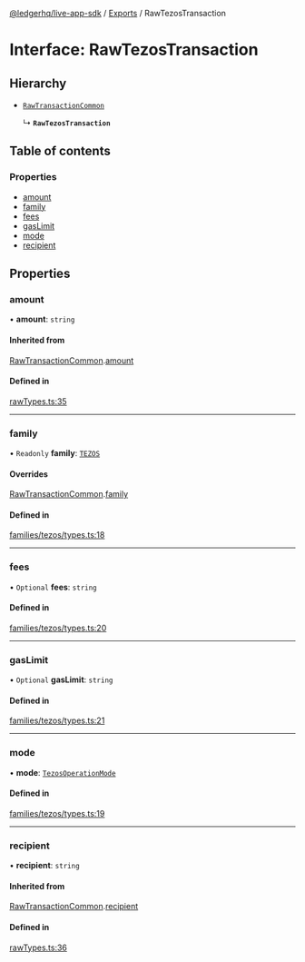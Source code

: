 [@ledgerhq/live-app-sdk](../README.md) / [Exports](../modules.md) / RawTezosTransaction

# Interface: RawTezosTransaction

## Hierarchy

- [`RawTransactionCommon`](RawTransactionCommon.md)

  ↳ **`RawTezosTransaction`**

## Table of contents

### Properties

- [amount](RawTezosTransaction.md#amount)
- [family](RawTezosTransaction.md#family)
- [fees](RawTezosTransaction.md#fees)
- [gasLimit](RawTezosTransaction.md#gaslimit)
- [mode](RawTezosTransaction.md#mode)
- [recipient](RawTezosTransaction.md#recipient)

## Properties

### amount

• **amount**: `string`

#### Inherited from

[RawTransactionCommon](RawTransactionCommon.md).[amount](RawTransactionCommon.md#amount)

#### Defined in

[rawTypes.ts:35](https://github.com/LedgerHQ/live-app-sdk/blob/d6e8ab1/src/rawTypes.ts#L35)

___

### family

• `Readonly` **family**: [`TEZOS`](../enums/FAMILIES.md#tezos)

#### Overrides

[RawTransactionCommon](RawTransactionCommon.md).[family](RawTransactionCommon.md#family)

#### Defined in

[families/tezos/types.ts:18](https://github.com/LedgerHQ/live-app-sdk/blob/d6e8ab1/src/families/tezos/types.ts#L18)

___

### fees

• `Optional` **fees**: `string`

#### Defined in

[families/tezos/types.ts:20](https://github.com/LedgerHQ/live-app-sdk/blob/d6e8ab1/src/families/tezos/types.ts#L20)

___

### gasLimit

• `Optional` **gasLimit**: `string`

#### Defined in

[families/tezos/types.ts:21](https://github.com/LedgerHQ/live-app-sdk/blob/d6e8ab1/src/families/tezos/types.ts#L21)

___

### mode

• **mode**: [`TezosOperationMode`](../modules.md#tezosoperationmode)

#### Defined in

[families/tezos/types.ts:19](https://github.com/LedgerHQ/live-app-sdk/blob/d6e8ab1/src/families/tezos/types.ts#L19)

___

### recipient

• **recipient**: `string`

#### Inherited from

[RawTransactionCommon](RawTransactionCommon.md).[recipient](RawTransactionCommon.md#recipient)

#### Defined in

[rawTypes.ts:36](https://github.com/LedgerHQ/live-app-sdk/blob/d6e8ab1/src/rawTypes.ts#L36)
